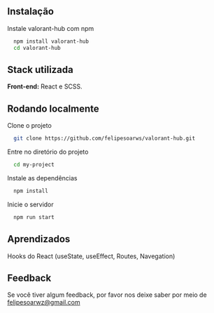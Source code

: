 
## Instalação

Instale valorant-hub com npm

```bash
  npm install valorant-hub
  cd valorant-hub
```
    
## Stack utilizada

**Front-end:** React e SCSS.




## Rodando localmente

Clone o projeto

```bash
  git clone https://github.com/felipesoarws/valorant-hub.git
```

Entre no diretório do projeto

```bash
  cd my-project
```

Instale as dependências

```bash
  npm install
```

Inicie o servidor

```bash
  npm run start
```


## Aprendizados

Hooks do React (useState, useEffect, Routes, Navegation)

## Feedback

Se você tiver algum feedback, por favor nos deixe saber por meio de felipesoarwz@gmail.com

